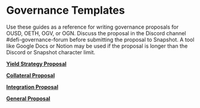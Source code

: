 # Governance Templates

Use these guides as a reference for writing governance proposals for OUSD, OETH, OGV, or OGN. Discuss the proposal in the Discord channel #defi-governance-forum before submitting the proposal to Snapshot. A tool like Google Docs or Notion may be used if the proposal is longer than the Discord or Snapshot character limit.

[**Yield Strategy Proposal**](ousd-strategy-proposal.md)

[**Collateral Proposal**](ousd-strategy-proposal-1.md)

[**Integration Proposal**](integration-proposal.md)

[**General Proposal**](general-proposal-1.md)
